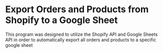# Export Orders and Products from Shopify to a Google Sheet
This program was designed to utilize the Shopify API and Google Sheets API in order to automatically export 
all orders and products to a specific google sheet

